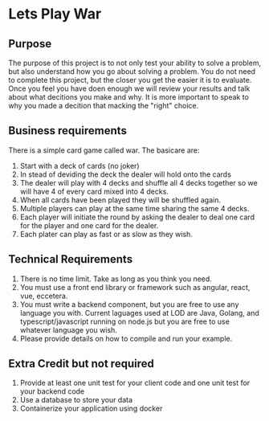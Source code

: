 # Lets Play War
## Purpose
The purpose of this project is to not only test your ability to solve a problem, but also understand how you go about solving a problem. You do not need to complete this project, but the closer you get the easier it is to evaluate. Once you feel you have doen enough we will review your results and talk about what decitions you make and why. It is more important to speak to why you made a decition that macking the "right" choice.

## Business requirements
There is a simple card game called war. The basicare are:
1. Start with a deck of cards (no joker)
2. In stead of deviding the deck the dealer will hold onto the cards
3. The dealer will play with 4 decks and shuffle all 4 decks together so we will have 4 of every card mixed into 4 decks.
5. When all cards have been played they will be shuffled again.
6. Multiple players can play at the same time sharing the same 4 decks.
7. Each player will initiate the round by asking the dealer to deal one card for the player and one card for the dealer.
8. Each plater can play as fast or as slow as they wish.
 
## Technical Requirements
1. There is no time limit. Take as long as you think you need.
2. You must use a front end library or framework such as angular, react, vue, eccetera.
3. You must write a backend component, but you are free to use any language you with. Current laguages used at LOD are Java, Golang, and typescript/javascript running on node.js but you are free to use whatever language you wish.
4. Please provide details on how to compile and run your example.

## Extra Credit but not required
1. Provide at least one unit test for your client code and one unit test for your backend code
2. Use a database to store your data
3. Containerize your application using docker
